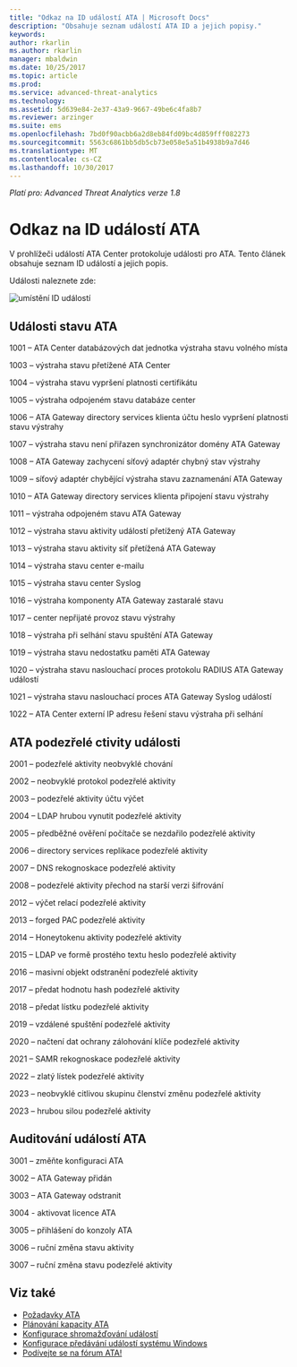 ```yaml
---
title: "Odkaz na ID událostí ATA | Microsoft Docs"
description: "Obsahuje seznam událostí ATA ID a jejich popisy."
keywords: 
author: rkarlin
ms.author: rkarlin
manager: mbaldwin
ms.date: 10/25/2017
ms.topic: article
ms.prod: 
ms.service: advanced-threat-analytics
ms.technology: 
ms.assetid: 5d639e84-2e37-43a9-9667-49be6c4fa8b7
ms.reviewer: arzinger
ms.suite: ems
ms.openlocfilehash: 7bd0f90acbb6a2d8eb84fd09bc4d859fff082273
ms.sourcegitcommit: 5563c6861bb5db5cb73e058e5a51b4938b9a7d46
ms.translationtype: MT
ms.contentlocale: cs-CZ
ms.lasthandoff: 10/30/2017
---
```

*Platí pro: Advanced Threat Analytics verze 1.8*


# <a name="ata-event-id-reference"></a>Odkaz na ID událostí ATA

V prohlížeči událostí ATA Center protokoluje události pro ATA. Tento článek obsahuje seznam ID událostí a jejich popis.

Události naleznete zde:

![umístění ID událostí](./media/event-id-location.png)

## <a name="ata-health-events"></a>Události stavu ATA

1001 – ATA Center databázových dat jednotka výstraha stavu volného místa 

1003 – výstraha stavu přetížené ATA Center 

1004 – výstraha stavu vypršení platnosti certifikátu 

1005 – výstraha odpojeném stavu databáze center 

1006 – ATA Gateway directory services klienta účtu heslo vypršení platnosti stavu výstrahy 

1007 – výstraha stavu není přiřazen synchronizátor domény ATA Gateway 

1008 – ATA Gateway zachycení síťový adaptér chybný stav výstrahy 

1009 – síťový adaptér chybějící výstraha stavu zaznamenání ATA Gateway 

1010 – ATA Gateway directory services klienta připojení stavu výstrahy 

1011 – výstraha odpojeném stavu ATA Gateway 

1012 – výstraha stavu aktivity událostí přetížený ATA Gateway 

1013 – výstraha stavu aktivity síť přetížená ATA Gateway 

1014 – výstraha stavu center e-mailu 

1015 – výstraha stavu center Syslog 

1016 – výstraha komponenty ATA Gateway zastaralé stavu 

1017 – center nepřijaté provoz stavu výstrahy 

1018 – výstraha při selhání stavu spuštění ATA Gateway 

1019 – výstraha stavu nedostatku paměti ATA Gateway 

1020 – výstraha stavu naslouchací proces protokolu RADIUS ATA Gateway událostí 

1021 – výstraha stavu naslouchací proces ATA Gateway Syslog událostí 

1022 – ATA Center externí IP adresu řešení stavu výstraha při selhání 
 
## <a name="ata-suspicious-ctivity-events"></a>ATA podezřelé ctivity události

2001 – podezřelé aktivity neobvyklé chování 

2002 – neobvyklé protokol podezřelé aktivity 

2003 – podezřelé aktivity účtu výčet 

2004 – LDAP hrubou vynutit podezřelé aktivity 

2005 – předběžné ověření počítače se nezdařilo podezřelé aktivity 

2006 – directory services replikace podezřelé aktivity 

2007 – DNS rekognoskace podezřelé aktivity 

2008 – podezřelé aktivity přechod na starší verzi šifrování 

2012 – výčet relací podezřelé aktivity 

2013 – forged PAC podezřelé aktivity 

2014 – Honeytokenu aktivity podezřelé aktivity 

2015 – LDAP ve formě prostého textu heslo podezřelé aktivity 

2016 – masivní objekt odstranění podezřelé aktivity 

2017 – předat hodnotu hash podezřelé aktivity 

2018 – předat lístku podezřelé aktivity 

2019 – vzdálené spuštění podezřelé aktivity 

2020 – načtení dat ochrany zálohování klíče podezřelé aktivity 

2021 – SAMR rekognoskace podezřelé aktivity 

2022 – zlatý lístek podezřelé aktivity 

2023 – neobvyklé citlivou skupinu členství změnu podezřelé aktivity 

2023 – hrubou silou podezřelé aktivity 

## <a name="ata-auditing-events"></a>Auditování událostí ATA

3001 – změňte konfiguraci ATA 

3002 – ATA Gateway přidán

3003 – ATA Gateway odstranit

3004 - aktivovat licence ATA

3005 – přihlášení do konzoly ATA

3006 – ruční změna stavu aktivity 

3007 – ruční změna stavu podezřelé aktivity 


## <a name="see-also"></a>Viz také
- [Požadavky ATA](ata-prerequisites.md)
- [Plánování kapacity ATA](ata-capacity-planning.md)
- [Konfigurace shromažďování událostí](configure-event-collection.md)
- [Konfigurace předávání událostí systému Windows](configure-event-collection.md#configuring-windows-event-forwarding)
- [Podívejte se na fórum ATA!](https://social.technet.microsoft.com/Forums/security/home?forum=mata)
